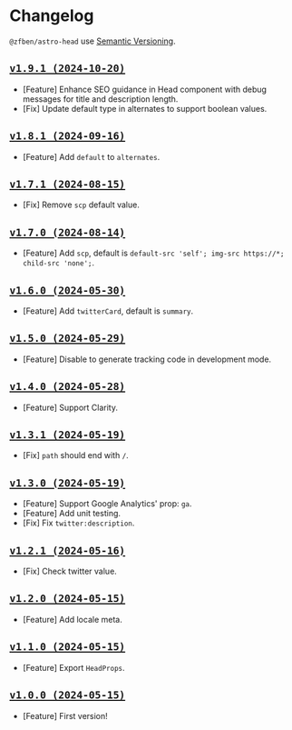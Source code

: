 # Changelog

`@zfben/astro-head` use [Semantic Versioning](https://semver.org/).

## [`v1.9.1 (2024-10-20)`](https://github.com/zfben/astro-head/compare/v1.8.1...v1.9.1)

- [Feature] Enhance SEO guidance in Head component with debug messages for title and description length.
- [Fix] Update default type in alternates to support boolean values.

## [`v1.8.1 (2024-09-16)`](https://github.com/zfben/astro-head/compare/v1.7.1...v1.8.1)

- [Feature] Add `default` to `alternates`.

## [`v1.7.1 (2024-08-15)`](https://github.com/zfben/astro-head/compare/v1.7.0...v1.7.1)

- [Fix] Remove `scp` default value.

## [`v1.7.0 (2024-08-14)`](https://github.com/zfben/astro-head/compare/v1.6.0...v1.7.0)

- [Feature] Add `scp`, default is `default-src 'self'; img-src https://*; child-src 'none';`.

## [`v1.6.0 (2024-05-30)`](https://github.com/zfben/astro-head/compare/v1.5.0...v1.6.0)

- [Feature] Add `twitterCard`, default is `summary`.

## [`v1.5.0 (2024-05-29)`](https://github.com/zfben/astro-head/compare/v1.4.0...v1.5.0)

- [Feature] Disable to generate tracking code in development mode.

## [`v1.4.0 (2024-05-28)`](https://github.com/zfben/astro-head/compare/v1.3.1...v1.4.0)

- [Feature] Support Clarity.

## [`v1.3.1 (2024-05-19)`](https://github.com/zfben/astro-head/compare/v1.3.0...v1.3.1)

- [Fix] `path` should end with `/`.

## [`v1.3.0 (2024-05-19)`](https://github.com/zfben/astro-head/compare/v1.2.1...v1.3.0)

- [Feature] Support Google Analytics' prop: `ga`.
- [Feature] Add unit testing.
- [Fix] Fix `twitter:description`.

## [`v1.2.1 (2024-05-16)`](https://github.com/zfben/astro-head/compare/v1.2.0...v1.2.1)

- [Fix] Check twitter value.

## [`v1.2.0 (2024-05-15)`](https://github.com/zfben/astro-head/compare/v1.1.0...v1.2.0)

- [Feature] Add locale meta.

## [`v1.1.0 (2024-05-15)`](https://github.com/zfben/astro-head/compare/v1.0.0...v1.1.0)

- [Feature] Export `HeadProps`.

## [`v1.0.0 (2024-05-15)`](https://github.com/zfben/astro-head/compare/v0.0.0...v1.0.0)

- [Feature] First version!
